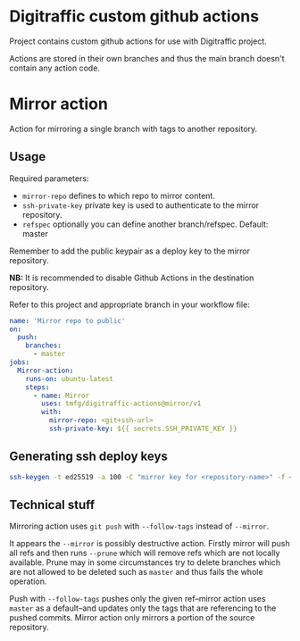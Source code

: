 # Digitraffic custom github actions

Project contains custom github actions for use with Digitraffic project.

Actions are stored in their own branches and thus the main branch doesn't contain any action code.

# Mirror action

Action for mirroring a single branch with tags to another repository.

## Usage

Required parameters:
* `mirror-repo` defines to which repo to mirror content.
* `ssh-private-key` private key is used to authenticate to the mirror repository.
* `refspec` optionally you can define another branch/refspec. Default: master

Remember to add the public keypair as a deploy key to the mirror repository.

**NB:** It is recommended to disable Github Actions in the destination repository.

Refer to this project and appropriate branch in your workflow file:

```yaml
name: 'Mirror repo to public'
on:
  push:
    branches:
      - master
jobs:
  Mirror-action:
    runs-on: ubuntu-latest
    steps:
      - name: Mirror
        uses: tmfg/digitraffic-actions@mirror/v1
        with:
          mirror-repo: <git+ssh-url>
          ssh-private-key: ${{ secrets.SSH_PRIVATE_KEY }}
```

## Generating ssh deploy keys

```bash
ssh-keygen -t ed25519 -a 100 -C "mirror key for <repository-name>" -f <repository-name>
```

## Technical stuff

Mirroring action uses `git push` with `--follow-tags` instead of `--mirror`.

It appears the `--mirror` is possibly destructive action. Firstly mirror will push all refs and then runs `--prune` which will remove refs which are
not locally available. Prune may in some circumstances try to delete branches which are not allowed to be deleted such as `master` and thus fails the
whole operation.

Push with `--follow-tags` pushes only the given ref–mirror action uses `master` as a default–and updates only the tags that are referencing to the
pushed commits. Mirror action only mirrors a portion of the source repository.
